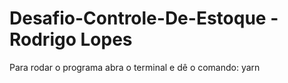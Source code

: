 # Desafio-Controle-De-Estoque - Rodrigo Lopes

Para rodar o programa abra o terminal e dê o comando: yarn
